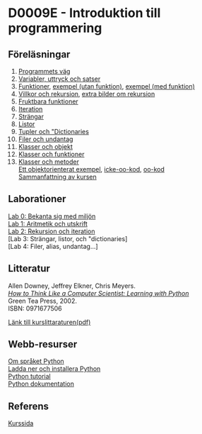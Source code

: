 # D0009E - Introduktion till programmering 

## Föreläsningar
1. [Programmets väg](http://www.sm.luth.se/csee/courses/d0009e/lectures/lecture01.pdf)
2. [Variabler, uttryck och satser](http://www.sm.luth.se/csee/courses/d0009e/lectures/lecture02.pdf)
3. [Funktioner](http://www.sm.luth.se/csee/courses/d0009e/lectures/lecture03.pdf), [exempel (utan funktion)](http://www.sm.luth.se/csee/courses/d0009e/lectures/f3_windchilleffect.py), [exempel (med funktion)](http://www.sm.luth.se/csee/courses/d0009e/lectures/f3_windchilleffect_fkn.py)
4. [Villkor och rekursion](http://www.sm.luth.se/csee/courses/d0009e/lectures/lecture04.pdf), [extra bilder om rekursion](http://www.sm.luth.se/csee/courses/d0009e/lectures/rekursion_extra.pdf)
5. [Fruktbara funktioner](http://www.sm.luth.se/csee/courses/d0009e/lectures/lecture05.pdf)
6. [Iteration](http://www.sm.luth.se/csee/courses/d0009e/lectures/lecture06.pdf)
7. [Strängar](http://www.sm.luth.se/csee/courses/d0009e/lectures/lecture07.pdf)
8. [Listor](http://www.sm.luth.se/csee/courses/d0009e/lectures/lecture08.pdf)
9. [Tupler och "Dictionaries](http://www.sm.luth.se/csee/courses/d0009e/lectures/lecture09.pdf)
10. [Filer och undantag](http://www.sm.luth.se/csee/courses/d0009e/lectures/lecture10.pdf)
11. [Klasser och objekt](http://www.sm.luth.se/csee/courses/d0009e/lectures/lecture11.pdf)
12. [Klasser och funktioner](http://www.sm.luth.se/csee/courses/d0009e/lectures/lecture12.pdf)
13. [Klasser och metoder](http://www.sm.luth.se/csee/courses/d0009e/lectures/lecture13.pdf) <br />
[Ett objektorienterat exempel](http://www.sm.luth.se/csee/courses/d0009e/lectures/objektorienterat_exempel.pdf), [icke-oo-kod](http://www.sm.luth.se/csee/courses/d0009e/lectures/fifoQueue.py), [oo-kod](http://www.sm.luth.se/csee/courses/d0009e/lectures/fifoQueueObj.py) <br />
[Sammanfattning av kursen](http://www.sm.luth.se/csee/courses/d0009e/lectures/sammanfattning.pdf)

## Laborationer
[Lab 0: Bekanta sig med miljön](https://github.com/darkraven92/D0009E/tree/master/Laborationer/Lab%200-%20Bekanta%20sig%20med%20milj-n) <br />
[Lab 1: Aritmetik och utskrift](https://github.com/darkraven92/D0009E/tree/master/Laborationer/Lab%201-%20Aritmetik%20och%20utskrift) <br />
[Lab 2: Rekursion och iteration](https://github.com/darkraven92/D0009E/tree/master/Laborationer/Lab%202-%20Rekursion%20och%20iteration) <br />
[Lab 3: Strängar, listor, och "dictionaries] <br />
[Lab 4: Filer, alias, undantag...] <br />

## Litteratur
Allen Downey, Jeffrey Elkner, Chris Meyers. <br />
[*How to Think Like a Computer Scientist: Learning with Python*](http://www.greenteapress.com/thinkpython/) <br />
Green Tea Press, 2002. <br />
ISBN: 0971677506 <br />

[Länk till kurslittaraturen(pdf)](http://greenteapress.com/thinkpython/thinkpython.pdf)

## Webb-resurser
[Om språket Python](http://www.greenteapress.com/thinkpython/thinkCSpy.pdf) <br />
[Ladda ner och installera Python](https://www.python.org/downloads/) <br />
[Python tutorial](https://docs.python.org/2/tutorial/) <br />
[Python dokumentation](https://docs.python.org/2.7/) <br />

## Referens
[Kurssida](http://www.sm.luth.se/csee/courses/d0009e/)
